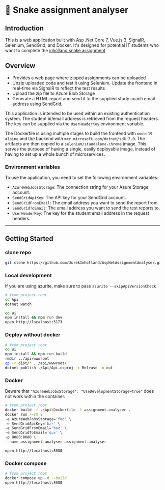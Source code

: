 ﻿# 🐍 Snake assignment analyser

## Introduction

This is a web application built with Asp .Net Core 7, Vue.js 3, SignalR, Selenium, SendGrid, and Docker. It's designed for potential IT
students who want to complete the [inholland snake assignment](https://www.inholland.nl/media/0x0geu2l/snake-assignment-v1-0.pdf).

## Overview

- Provides a web page where zipped assignments can be uploaded
- Unzip uploaded code and test it using Selenium. Update the frontend in real-time via SignalR to reflect the test results
- Upload the zip file to Azure Blob Storage
- Generate a HTML report and send it to the supplied study coach email address using SendGrid.

This application is intended to be used within an existing authentication system. The student id/email address is retrieved from the request
headers. The key can be supplied via the `UserHeaderKey` environment variable.

The Dockerfile is using multiple stages to build the frontend with `node:19-alpine` and the backend with `mcr.microsoft.com/dotnet/sdk:7.0`.
The artifacts are then copied to a `selenium/standalone-chrome` image. This serves the purpose of having a single, easily deployable image,
instead of having to set up a whole bunch of microservices.

### Environment variables

To use the application, you need to set the following environment variables:

- `AzureWebJobsStorage`: The connection string for your Azure Storage account.
- `SendGridApiKey`: The API key for your SendGrid account.
- `SendGridFromEmail`: The email address you want to send the report from.
- `SendGridToEmail`: The email address you want to send the test reports to.
- `UserHeaderKey`: The key for the student email address in the request headers.
---

## Getting Started

### clone repo

```sh
git clone https://github.com/JurekInholland/AspNetAssignmentAnalyser.git && cd AspNetAssignmentAnalyser
```

### Local development
If you are using azurite, make sure to pass `azurite --skipApiVersionCheck`
```sh
# from project root
cd Api
dotnet watch

cd ui
npm install && npm run dev
open http://localhost:5173
```

### Deploy without docker

```sh
# from project root
cd ui
npm install && npm run build
rmdir ../api/wwwroot
cp -r dist/* ../api/wwwroot/
dotnet publish ./Api/Api.csproj -c Release -o out
```

### Docker
Beware that `"AzureWebJobsStorage": "UseDevelopmentStorage=true"` does not work within the container. 
```sh
# from project root
docker build -f .\Api\Dockerfile -t assignment-analyser .
docker run --rm \
-e AzureWebJobsStorage='foo' \
-e SendGridApiKey='bar' \
-e SendGridFromEmail='baz' \
-e SendGridToEmail='qux' \
-p 8080:8080 \
--name assignment-analyser assignment-analyser

open http://localhost:8080
```

### Docker compose

```sh
# from project root
docker compose up -d --build
open http://localhost:8080
```
